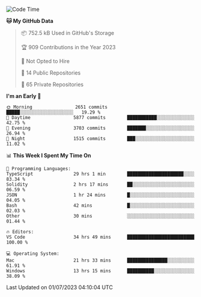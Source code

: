 <!--START_SECTION:waka-->
![Code Time](http://img.shields.io/badge/Code%20Time-4%2C294%20hrs%206%20mins-blue)

**🐱 My GitHub Data** 

> 📦 752.5 kB Used in GitHub's Storage 
 > 
> 🏆 909 Contributions in the Year 2023
 > 
> 🚫 Not Opted to Hire
 > 
> 📜 14 Public Repositories 
 > 
> 🔑 65 Private Repositories 
 > 
**I'm an Early 🐤** 

```text
🌞 Morning                2651 commits        █████░░░░░░░░░░░░░░░░░░░░   19.29 % 
🌆 Daytime                5877 commits        ███████████░░░░░░░░░░░░░░   42.75 % 
🌃 Evening                3703 commits        ███████░░░░░░░░░░░░░░░░░░   26.94 % 
🌙 Night                  1515 commits        ███░░░░░░░░░░░░░░░░░░░░░░   11.02 % 
```


📊 **This Week I Spent My Time On** 

```text
💬 Programming Languages: 
TypeScript               29 hrs 1 min        █████████████████████░░░░   83.34 % 
Solidity                 2 hrs 17 mins       ██░░░░░░░░░░░░░░░░░░░░░░░   06.59 % 
JSON                     1 hr 24 mins        █░░░░░░░░░░░░░░░░░░░░░░░░   04.05 % 
Bash                     42 mins             █░░░░░░░░░░░░░░░░░░░░░░░░   02.03 % 
Other                    30 mins             ░░░░░░░░░░░░░░░░░░░░░░░░░   01.44 % 

🔥 Editors: 
VS Code                  34 hrs 49 mins      █████████████████████████   100.00 % 

💻 Operating System: 
Mac                      21 hrs 33 mins      ███████████████░░░░░░░░░░   61.91 % 
Windows                  13 hrs 15 mins      ██████████░░░░░░░░░░░░░░░   38.09 % 
```


 Last Updated on 01/07/2023 04:10:04 UTC
<!--END_SECTION:waka-->

